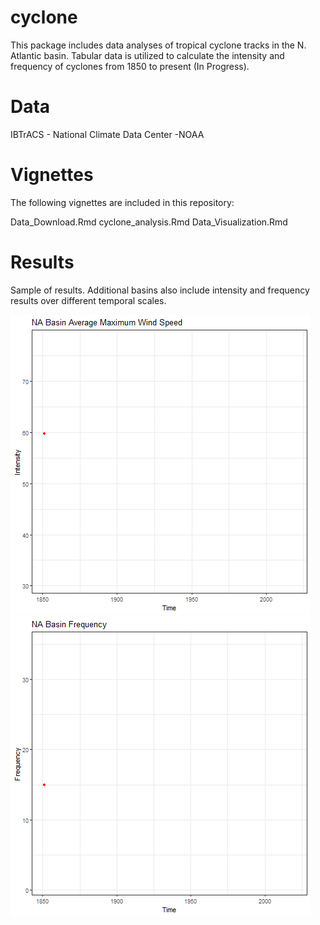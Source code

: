 # cyclone
This package includes data analyses of tropical cyclone tracks in the N. Atlantic basin. Tabular data is utilized to calculate the intensity and frequency of cyclones from 1850 to present (In Progress).

# Data
IBTrACS - National Climate Data Center -NOAA

# Vignettes
The following vignettes are included in this repository:

  Data_Download.Rmd
  cyclone_analysis.Rmd
  Data_Visualization.Rmd

# Results
Sample of results. Additional basins also include intensity and frequency results over different temporal scales.

![NA_Intensity](results/NA_intensity.gif)
![NA_Frequency](results/NA_frequency.gif)
